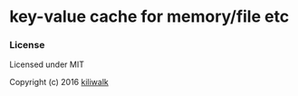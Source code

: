 key-value cache for memory/file etc
=================================

### License

Licensed under MIT

Copyright (c) 2016 [kiliwalk](https://github.com/kiliwalk)
